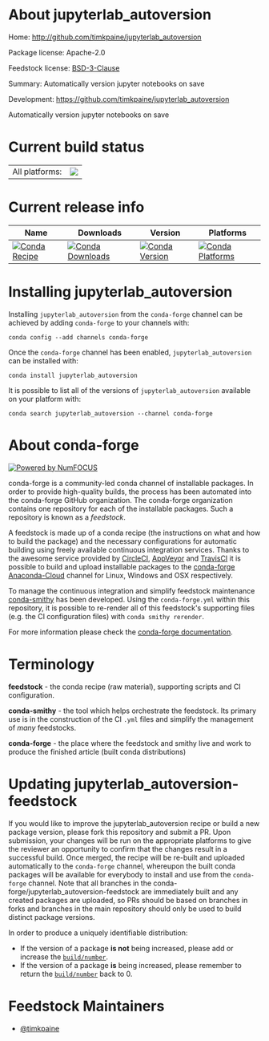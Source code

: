 About jupyterlab_autoversion
============================

Home: http://github.com/timkpaine/jupyterlab_autoversion

Package license: Apache-2.0

Feedstock license: [BSD-3-Clause](https://github.com/conda-forge/jupyterlab_autoversion-feedstock/blob/master/LICENSE.txt)

Summary: Automatically version jupyter notebooks on save

Development: https://github.com/timkpaine/jupyterlab_autoversion

Automatically version jupyter notebooks on save


Current build status
====================


<table><tr><td>All platforms:</td>
    <td>
      <a href="https://dev.azure.com/conda-forge/feedstock-builds/_build/latest?definitionId=9646&branchName=master">
        <img src="https://dev.azure.com/conda-forge/feedstock-builds/_apis/build/status/jupyterlab_autoversion-feedstock?branchName=master">
      </a>
    </td>
  </tr>
</table>

Current release info
====================

| Name | Downloads | Version | Platforms |
| --- | --- | --- | --- |
| [![Conda Recipe](https://img.shields.io/badge/recipe-jupyterlab_autoversion-green.svg)](https://anaconda.org/conda-forge/jupyterlab_autoversion) | [![Conda Downloads](https://img.shields.io/conda/dn/conda-forge/jupyterlab_autoversion.svg)](https://anaconda.org/conda-forge/jupyterlab_autoversion) | [![Conda Version](https://img.shields.io/conda/vn/conda-forge/jupyterlab_autoversion.svg)](https://anaconda.org/conda-forge/jupyterlab_autoversion) | [![Conda Platforms](https://img.shields.io/conda/pn/conda-forge/jupyterlab_autoversion.svg)](https://anaconda.org/conda-forge/jupyterlab_autoversion) |

Installing jupyterlab_autoversion
=================================

Installing `jupyterlab_autoversion` from the `conda-forge` channel can be achieved by adding `conda-forge` to your channels with:

```
conda config --add channels conda-forge
```

Once the `conda-forge` channel has been enabled, `jupyterlab_autoversion` can be installed with:

```
conda install jupyterlab_autoversion
```

It is possible to list all of the versions of `jupyterlab_autoversion` available on your platform with:

```
conda search jupyterlab_autoversion --channel conda-forge
```


About conda-forge
=================

[![Powered by NumFOCUS](https://img.shields.io/badge/powered%20by-NumFOCUS-orange.svg?style=flat&colorA=E1523D&colorB=007D8A)](http://numfocus.org)

conda-forge is a community-led conda channel of installable packages.
In order to provide high-quality builds, the process has been automated into the
conda-forge GitHub organization. The conda-forge organization contains one repository
for each of the installable packages. Such a repository is known as a *feedstock*.

A feedstock is made up of a conda recipe (the instructions on what and how to build
the package) and the necessary configurations for automatic building using freely
available continuous integration services. Thanks to the awesome service provided by
[CircleCI](https://circleci.com/), [AppVeyor](https://www.appveyor.com/)
and [TravisCI](https://travis-ci.com/) it is possible to build and upload installable
packages to the [conda-forge](https://anaconda.org/conda-forge)
[Anaconda-Cloud](https://anaconda.org/) channel for Linux, Windows and OSX respectively.

To manage the continuous integration and simplify feedstock maintenance
[conda-smithy](https://github.com/conda-forge/conda-smithy) has been developed.
Using the ``conda-forge.yml`` within this repository, it is possible to re-render all of
this feedstock's supporting files (e.g. the CI configuration files) with ``conda smithy rerender``.

For more information please check the [conda-forge documentation](https://conda-forge.org/docs/).

Terminology
===========

**feedstock** - the conda recipe (raw material), supporting scripts and CI configuration.

**conda-smithy** - the tool which helps orchestrate the feedstock.
                   Its primary use is in the construction of the CI ``.yml`` files
                   and simplify the management of *many* feedstocks.

**conda-forge** - the place where the feedstock and smithy live and work to
                  produce the finished article (built conda distributions)


Updating jupyterlab_autoversion-feedstock
=========================================

If you would like to improve the jupyterlab_autoversion recipe or build a new
package version, please fork this repository and submit a PR. Upon submission,
your changes will be run on the appropriate platforms to give the reviewer an
opportunity to confirm that the changes result in a successful build. Once
merged, the recipe will be re-built and uploaded automatically to the
`conda-forge` channel, whereupon the built conda packages will be available for
everybody to install and use from the `conda-forge` channel.
Note that all branches in the conda-forge/jupyterlab_autoversion-feedstock are
immediately built and any created packages are uploaded, so PRs should be based
on branches in forks and branches in the main repository should only be used to
build distinct package versions.

In order to produce a uniquely identifiable distribution:
 * If the version of a package **is not** being increased, please add or increase
   the [``build/number``](https://conda.io/docs/user-guide/tasks/build-packages/define-metadata.html#build-number-and-string).
 * If the version of a package **is** being increased, please remember to return
   the [``build/number``](https://conda.io/docs/user-guide/tasks/build-packages/define-metadata.html#build-number-and-string)
   back to 0.

Feedstock Maintainers
=====================

* [@timkpaine](https://github.com/timkpaine/)

